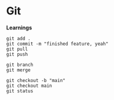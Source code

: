 # Git
**Learnings**
```
git add .
git commit -m "finished feature, yeah"
git pull
git push
```
```
git branch
git merge
```
```
git checkout -b "main"
git checkout main
git status
```


